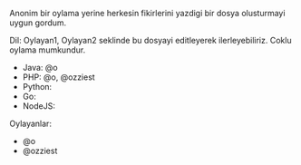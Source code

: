 Anonim bir oylama yerine herkesin fikirlerini yazdigi bir dosya olusturmayi uygun gordum.

Dil: Oylayan1, Oylayan2 seklinde bu dosyayi editleyerek ilerleyebiliriz. Coklu oylama mumkundur.

* Java: @o
* PHP: @o, @ozziest
* Python:
* Go:
* NodeJS:

Oylayanlar:

* @o
* @ozziest
